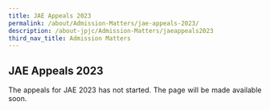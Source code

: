 ```yaml
---
title: JAE Appeals 2023
permalink: /about/Admission-Matters/jae-appeals-2023/
description: /about-jpjc/Admission-Matters/jaeappeals2023
third_nav_title: Admission Matters
---
```


<div align=justify>
<h2>JAE Appeals 2023</h2>
	
<p>The appeals for JAE 2023 has not started. The page will be made available soon.</p>